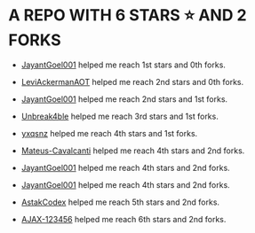 # A REPO WITH 6 STARS ⭐️ AND 2 FORKS







- [JayantGoel001](https://github.com/JayantGoel001) helped me reach 1st stars and 0th forks.







- [LeviAckermanAOT](https://github.com/LeviAckermanAOT) helped me reach 2nd stars and 0th forks.







- [JayantGoel001](https://github.com/JayantGoel001) helped me reach 2nd stars and 1st forks.







- [Unbreak4ble](https://github.com/Unbreak4ble) helped me reach 3rd stars and 1st forks.







- [yxqsnz](https://github.com/yxqsnz) helped me reach 4th stars and 1st forks.







- [Mateus-Cavalcanti](https://github.com/Mateus-Cavalcanti) helped me reach 4th stars and 2nd forks.







 - [JayantGoel001](https://github.com/JayantGoel001) helped me reach 4th stars and 2nd forks.







 - [JayantGoel001](https://github.com/JayantGoel001) helped me reach 4th stars and 2nd forks.







 - [AstakCodex](https://github.com/AstakCodex) helped me reach 5th stars and 2nd forks.

 - [AJAX-123456](https://github.com/AJAX-123456) helped me reach 6th stars and 2nd forks.